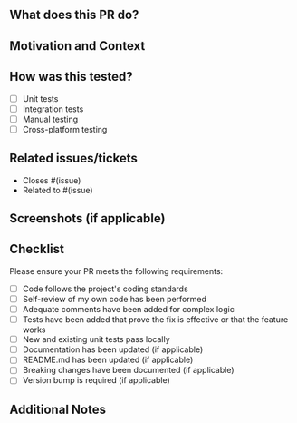 ## What does this PR do?

<!-- Provide a clear and concise description of what this feature adds to Polly -->

## Motivation and Context

<!-- Why is this change required? What problem does it solve? -->
<!-- If it fixes an open issue, please link to the issue here -->

## How was this tested?

<!-- Please describe in detail how you tested your changes -->
<!-- Include details of your testing environment, and the tests you ran -->
<!-- Include any relevant test output or screenshots -->

- [ ] Unit tests
- [ ] Integration tests
- [ ] Manual testing
- [ ] Cross-platform testing

## Related issues/tickets

<!-- List any related issues or tickets -->
- Closes #(issue)
- Related to #(issue)

## Screenshots (if applicable)

<!-- Add screenshots to help explain your changes -->

## Checklist

Please ensure your PR meets the following requirements:

- [ ] Code follows the project's coding standards
- [ ] Self-review of my own code has been performed
- [ ] Adequate comments have been added for complex logic
- [ ] Tests have been added that prove the fix is effective or that the feature works
- [ ] New and existing unit tests pass locally
- [ ] Documentation has been updated (if applicable)
- [ ] README.md has been updated (if applicable)
- [ ] Breaking changes have been documented (if applicable)
- [ ] Version bump is required (if applicable)

## Additional Notes

<!-- Add any additional notes about the PR here -->